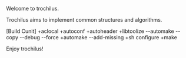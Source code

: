 Welcome to trochilus.

Trochilus aims to implement common structures and algorithms.

[Build Cunit]
+aclocal
+autoconf
+autoheader
+libtoolize --automake --copy --debug --force
+automake --add-missing
+sh configure
+make

Enjoy trochilus!